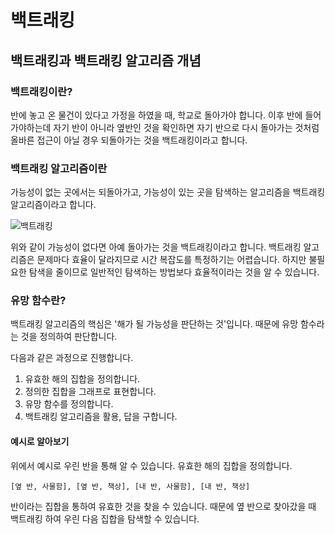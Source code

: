 # 백트래킹

## 백트래킹과 백트래킹 알고리즘 개념

### 백트래킹이란?

반에 놓고 온 물건이 있다고 가정을 하였을 때, 학교로 돌아가야 합니다. 이후 반에 들어가야하는데 자기 반이 아니라 옆반인 것을 확인하면 자기 반으로 다시 돌아가는 것처럼 올바른 접근이 아닐 경우 되돌아가는 것을
백트래킹이라고 합니다.

### 백트래킹 알고리즘이란

가능성이 없는 곳에서는 되돌아가고, 가능성이 있는 곳을 탐색하는 알고리즘을 백트래킹 알고리즘이라고 합니다.

<img src="백트래킹.png" alt="백트래킹"/>

위와 같이 가능성이 없다면 아예 돌아가는 것을 백트래킹이라고 합니다. 백트래킹 알고리즘은 문제마다 효율이 달라지므로 시간 복잡도를 특정하기는 어렵습니다. 하지만 불필요한 탐색을 줄이므로 일반적인 탐색하는 방법보다
효율적이라는 것을 알 수 있습니다.

### 유망 함수란?

백트래킹 알고리즘의 핵심은 '해가 될 가능성을 판단하는 것'입니다. 때문에 유망 함수라는 것을 정의하여 판단합니다.

다음과 같은 과정으로 진행합니다.

1. 유효한 해의 집합을 정의합니다.
2. 정의한 집합을 그래프로 표현합니다.
3. 유망 함수를 정의합니다.
4. 백트래킹 알고리즘을 활용, 답을 구합니다.

#### 예시로 알아보기

위에서 예시로 우린 반을 통해 알 수 있습니다. 유효한 해의 집합을 정의합니다.

```text
[옆 반, 사물함], [옆 반, 책상], [내 반, 사물함], [내 반, 책상]
```

반이라는 집합을 통하여 유효한 것을 찾을 수 있습니다. 때문에 옆 반으로 찾아갔을 때 백트래킹 하여 우린 다음 집합을 탐색할 수 있습니다.

